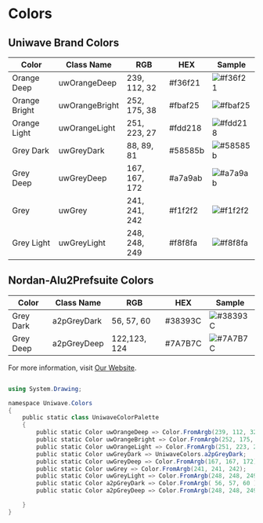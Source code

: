 ﻿# Colors
## Uniwave Brand Colors

| Color         |  Class Name   | RGB           | HEX       | Sample                                                                 |
| ------------- | ------------- | ------------- | --------- | ---------------------------------------------------------------------- |
| Orange Deep   | uwOrangeDeep   | 239, 112, 32  | \#f36f21  | ![#f36f21](https://dummyimage.com/15/f36f21/f36f21.png&text=+)         |
| Orange Bright | uwOrangeBright | 252, 175, 38  | \#fbaf25  | ![#fbaf25](https://dummyimage.com/15/fbaf25/fbaf25.png&text=+)         |
| Orange Light  | uwOrangeLight  | 251, 223, 27  | \#fdd218  | ![#fdd218](https://dummyimage.com/15/fdd218/fdd218.png&text=+)         |
| Grey Dark     | uwGreyDark     | 88, 89, 81    | \#58585b  | ![#58585b](https://dummyimage.com/15/58585b/58585b.png&text=+)         |
| Grey Deep     | uwGreyDeep     | 167, 167, 172 | \#a7a9ab  | ![#a7a9ab](https://dummyimage.com/15/a7a9ab/a7a9ab.png&text=+)         |
| Grey          | uwGrey          | 241, 241, 242 | \#f1f2f2  | ![#f1f2f2](https://dummyimage.com/15/f1f2f2/f1f2f2.png&text=+)         |
| Grey Light    | uwGreyLight    | 248, 248, 249 | \#f8f8fa  | ![#f8f8fa](https://dummyimage.com/15/f8f8fa/f8f8fa.png&text=+)         |




## Nordan-Alu2Prefsuite Colors
| Color         | Class Name    | RGB           | HEX       | Sample                                                                 |
| ------------- | ------------- | ------------- | --------- | ---------------------------------------------------------------------- |
| Grey Dark     | a2pGreyDark   | 56, 57, 60    | \#38393C  | ![#38393C](https://dummyimage.com/15/38393C/38393C.png&text=+)         |
| Grey Deep     | a2pGreyDeep   | 122,123, 124  | \#7A7B7C  | ![#7A7B7C](https://dummyimage.com/15/7A7B7C/7A7B7C.png&text=+)         |


For more information, visit [Our Website](https://dummyimage.com).




```PowerShell

using System.Drawing;

namespace Uniwave.Colors
{
    public static class UniwaveColorPalette
    {
        public static Color uwOrangeDeep => Color.FromArgb(239, 112, 32);
        public static Color uwOrangeBright => Color.FromArgb(252, 175, 38);
        public static Color uwOrangeLight => Color.FromArgb(251, 223, 27);
        public static Color uwGreyDark => UniwaveColors.a2pGreyDark;
        public static Color uwGreyDeep => Color.FromArgb(167, 167, 172);
        public static Color uwGrey => Color.FromArgb(241, 241, 242);
        public static Color uwGreyLight => Color.FromArgb(248, 248, 249);
        public static Color a2pGreyDark => Color.FromArgb( 56, 57, 60 );
        public static Color a2pGreyDeep => Color.FromArgb(248, 248, 249);

    }
}
```


